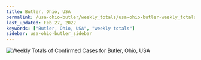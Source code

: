 ```yaml
---
title: Butler, Ohio, USA
permalink: /usa-ohio-butler/weekly_totals/usa-ohio-butler-weekly_totals.html
last_updated: Feb 27, 2022
keywords: ["Butler, Ohio, USA", "weekly totals"]
sidebar: usa-ohio-butler_sidebar
---
```


![Weekly Totals of Confirmed Cases for Butler, Ohio, USA](/covid_tracker/images/graphs/usa-ohio-butler-weekly_totals_graph.png)
